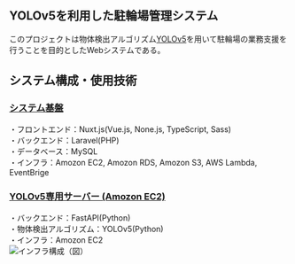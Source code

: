 ## YOLOv5を利用した駐輪場管理システム  
このプロジェクトは物体検出アルゴリズム[YOLOv5](https://github.com/ultralytics/yolov5)を用いて駐輪場の業務支援を行うことを目的としたWebシステムである。  
## システム構成・使用技術  
### [システム基盤](https://github.com/projectd-team14/bicycle_system)    
・フロントエンド：Nuxt.js(Vue.js, None.js, TypeScript, Sass)  
・バックエンド：Laravel(PHP)  
・データベース：MySQL  
・インフラ：Amozon EC2, Amozon RDS, Amozon S3, AWS Lambda, EventBrige  
### [YOLOv5専用サーバー (Amozon EC2)](https://github.com/projectd-team14/yolov5-server)  
・バックエンド：FastAPI(Python)  
・物体検出アルゴリズム：YOLOv5(Python)  
・インフラ：Amozon EC2  
![インフラ構成（図）](https://user-images.githubusercontent.com/71867595/200099190-e0a21fad-bfaf-481d-b8e7-183f1678bbee.png)  
